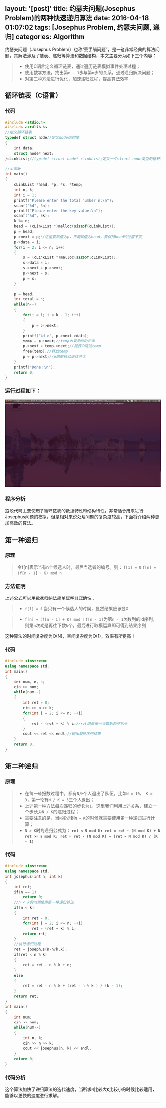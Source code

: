 layout: '[post]'
title: 约瑟夫问题(Josephus Problem)的两种快速递归算法
date: 2016-04-18 01:07:02
tags: [Josephus Problem, 约瑟夫问题, 递归]
categories: Algorithm
---
约瑟夫问题（Josephus Problem）也称“丢手绢问题”，是一道非常经典的算法问题，其解法涉及了链表、递归等算法和数据结构，本文主要分为如下三个内容：
> * 使用C语言定义循环链表，通过遍历链表模拟事件处理过程；
> * 使用数学方法，找出第`n - 1`步与第`n`步的关系，通过递归解决问题；
> * 对第二种方法进行优化，加速递归过程，提高算法效率

<!--more-->

## 循环链表（C语言）

### 代码
```c
#include <stdio.h>
#include <stdlib.h>
//定义循环链表
typedef struct node//定义node结构体
{
    int data;
    struct node* next;
}cLinkList;//typedef struct node* cLinkList;定义一个struct node类型的循环链表

//主函数
int main()
{
    cLinkList *head, *p, *s, *temp;
    int n, k;
    int i = 1;
    printf("Please enter the total number n:\n");
    scanf("%d", &n);
    printf("Please enter the key value:\n");
    scanf("%d", &k);
    k %= n;
    head = (cLinkList *)malloc(sizeof(cLinkList));
    p = head;
    p->next = p;//这里要赋值为p，不能赋值为head，要保持head的位置不变
    p->data = i;
    for(i = 2; i <= n; i++)
    {
        s = (cLinkList *)malloc(sizeof(cLinkList));
        s->data = i;
        s->next = p->next;
        p->next = s;
        p = s;
    }

    p = head;
    int total = n;
    while(n--)
    {
        for(i = 1; i < k - 1; i++)
        {
            p = p->next;
        }
        printf("%d->", p->next->data);
        temp = p->next;//temp为要删除的元素
        p->next = temp->next;//链表中跳过temp
        free(temp);//释放temp
        p = p->next;//p向前移动继续寻找
    }
    printf("Done！\n");
    return 0;
}
```

### 运行过程如下：
![cJosephus][1]

### 程序分析
这段代码主要使用了循环链表的数据特性和结构特性，非常适合用来进行Josephus问题的模拟，但是相对来说处理问题的复杂度较高，下面将介绍两种更加高效的算法。

## 第一种递归
### 原理
> 令f[n]表示当有n个候选人时，最后当选者的编号。则： 
`f[1] = 0`
`f[n] = (f[n - 1] + K) mod n`

### 方法证明
上述公式可以用数据归纳法简单证明其正确性：
> * `f[1] = 0`
当只有一个候选人的时候，显然结果应该是0

> * `f[n] = (f[n - 1] + K) mod n`
`f[n - 1]`为第`n - 1`次数到的id序列，则第`n`次就是再往下数`k`个，最后进行取模运算即可得到结果序列

这种算法的时间复杂度为O(N)，空间复杂度为O(1)，效率有所提高！

### 代码
```c++
#include <iostream>
using namespace std;
int main()
{
    int num, n, k;
    cin >> num;
    while(num--)
    {
        int ret = 0;
        cin >> n >> k;
        for(int i = 2; i <= n; ++i)
        {
            ret = (ret + k) % i;//ret记录每一次数到的序列号
        }
        cout << ret << endl;//输出最终序列结果
    }
    return 0;
}

```

## 第二种递归
### 原理
> * 在每一轮报数过程中，都有`N/K`个人退出了队伍，比如`N = 10， K = 3`，第一轮有`N / K = 3`三个人退出；
> * 上述第一种方法每次递归的步长为`1`，这里我们利用上述关系，建立一个步长为`N / K`的递归过程；
> * 需要注意的是，当`N`减少到`N = K`的时候就需要使用第一种递归进行计算；
> * `N > K`时的递归公式为：
**`ret < N mod K: ret = ret - (N mod K) + N`**
**`ret >= N mod K: ret = ret - (N mod K) + (ret - N mod K) / (K - 1)`**

### 代码
```c++
#include <iostream>
using namespace std;
int josephus(int n, int k)
{
    int ret;
    if(n == 1)
        return 0;
    //n < k的时候使用第一种递归算法
    if(n < k)
    {
        int ret = 0;
        for(int i = 2; i <= n; ++i)
            ret = (ret + k) % i;
        return ret;
    }
    //执行递归过程
    ret = josephus(n-n/k,k);
    if(ret < n % k)
    {
        ret = ret - n % k + n;
    }
    else
    {
        ret = ret - n % k + (ret - n % k ) / (k - 1);
    }
    return ret;
}
int main()
{
    int num;
    cin >> num;
    while(num--)
    {
        int n, k;
        cin >> n >> k;
        cout << josephus(n, k) << endl;
    }
    return 0;
}
```

### 代码分析
这个算法加快了递归算法的迭代速度，当所求`N`比较大`K`比较小的时候比较适用，能够以更快的速度进行求解。

---

  [1]: https://raw.githubusercontent.com/haoyuanliu/blog_pic/master/2016-04-18/cjosephus.gif
